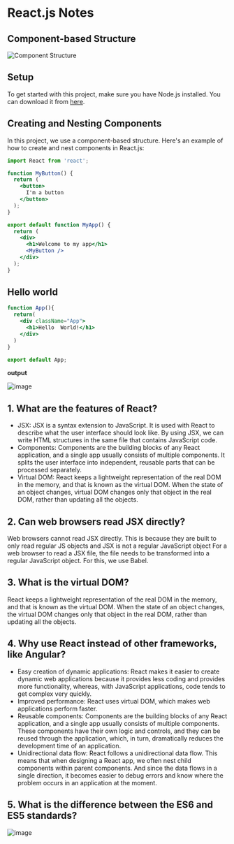 # React.js Notes
## Component-based Structure

![Component Structure](https://github.com/Niltiwari7/React_js/assets/93751356/0a8b661d-8770-4235-bc5c-e4ee03caffe4)

## Setup

To get started with this project, make sure you have Node.js installed. You can download it from [here](https://nodejs.org/en/download).

## Creating and Nesting Components

In this project, we use a component-based structure. Here's an example of how to create and nest components in React.js:

```jsx
import React from 'react';

function MyButton() {
  return (
    <button>
      I'm a button
    </button>
  );
}

export default function MyApp() {
  return (
    <div>
      <h1>Welcome to my app</h1>
      <MyButton />
    </div>
  );
}
```
## Hello world
```jsx
function App(){
  return(
    <div className="App">
      <h1>Hello  World!</h1>
    </div>
  )
}

export default App;
```

**output**


![image](https://github.com/Niltiwari7/React_js/assets/93751356/01b671d7-186e-439b-842e-08b6bdaae959)

## 1. What are the features of React?
- JSX:  JSX is a syntax extension to JavaScript. It is used with React to describe what the user interface should look like. By using JSX, we can write HTML structures in the same file that contains JavaScript code.
- Components: Components are the building blocks of any React application, and a single app usually consists of multiple components. It splits the user interface into independent, reusable parts that can be processed separately.
- Virtual DOM: React keeps a lightweight representation of the real DOM in the memory, and that is known as the virtual DOM. When the state of an object changes, virtual DOM changes only that object in the real DOM, rather than updating all the objects.

## 2. Can web browsers read JSX directly? 
Web browsers cannot read JSX directly. This is because they are built to only read regular JS objects and JSX is not a regular JavaScript object 
For a web browser to read a JSX file, the file needs to be transformed into a regular JavaScript object. For this, we use Babel.

## 3. What is the virtual DOM?
React keeps a lightweight representation of the real DOM in the memory, and that is known as the virtual DOM. When the state of an object changes, the virtual DOM changes only that object in the real DOM, rather than updating all the objects. 

## 4. Why use React instead of other frameworks, like Angular?
- Easy creation of dynamic applications: React makes it easier to create dynamic web applications because it provides less coding and provides more functionality, whereas, with JavaScript applications, code tends to get complex very quickly.
- Improved performance: React uses virtual DOM, which makes web applications perform faster.
- Reusable components: Components are the building blocks of any React application, and a single app usually consists of multiple components. These components have their own logic and controls, and they can be reused through the application, which, in turn, dramatically reduces the development time of an application.
- Unidirectional data flow: React follows a unidirectional data flow. This means that when designing a React app, we often nest child components within parent components. And since the data flows in a single direction, it becomes easier to debug errors and know where the problem occurs in an application at the moment.

## 5. What is the difference between the ES6 and ES5 standards?
![image](https://github.com/Niltiwari7/React_js/assets/93751356/0c1d1a8f-ab87-4385-bb1c-dd0c6d620401)
